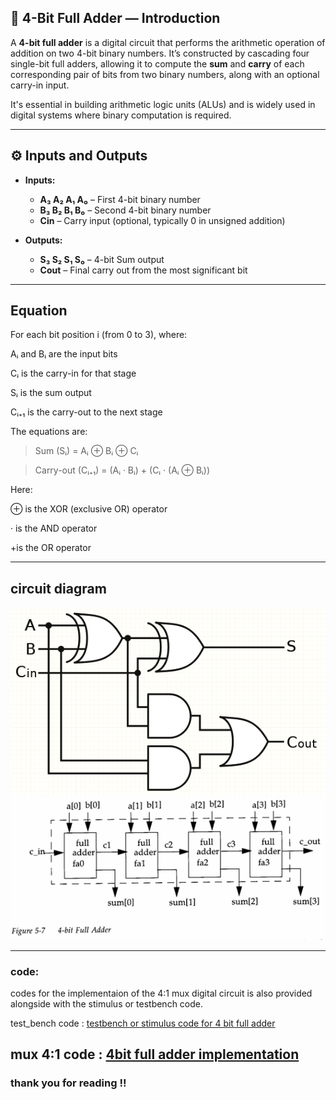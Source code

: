 ## 🧮 4-Bit Full Adder — Introduction

A **4-bit full adder** is a digital circuit that performs the arithmetic operation of addition on two 4-bit binary numbers. It’s constructed by cascading four single-bit full adders, allowing it to compute the **sum** and **carry** of each corresponding pair of bits from two binary numbers, along with an optional carry-in input.

It's essential in building arithmetic logic units (ALUs) and is widely used in digital systems where binary computation is required.

---

## ⚙️ Inputs and Outputs

- **Inputs:**
  - **A₃ A₂ A₁ A₀** – First 4-bit binary number
  - **B₃ B₂ B₁ B₀** – Second 4-bit binary number
  - **Cin** – Carry input (optional, typically 0 in unsigned addition)

- **Outputs:**
  - **S₃ S₂ S₁ S₀** – 4-bit Sum output
  - **Cout** – Final carry out from the most significant bit

---
## Equation


For each bit position i (from 0 to 3), where:

Aᵢ and Bᵢ are the input bits

Cᵢ is the carry-in for that stage

Sᵢ is the sum output

Cᵢ₊₁ is the carry-out to the next stage

The equations are:

> Sum (Sᵢ) = Aᵢ ⊕ Bᵢ ⊕ Cᵢ

> Carry-out (Cᵢ₊₁) = (Aᵢ · Bᵢ) + (Cᵢ · (Aᵢ ⊕ Bᵢ))

Here:

⊕ is the XOR (exclusive OR) operator

· is the AND operator

+is the OR operator

---

## circuit diagram
![1 bit full adder](image-1.png)
![4 bit full adder](image.png)


---
### code:
codes for the implementaion of the 4:1 mux digital circuit is also provided alongside with the stimulus or testbench code.

test_bench code : 
[testbench or stimulus code for 4 bit full adder](mux4_1_tb.v) 

mux 4:1 code : 
[4bit full adder implementation ](mux4_1.v)
---

### thank you for reading !!